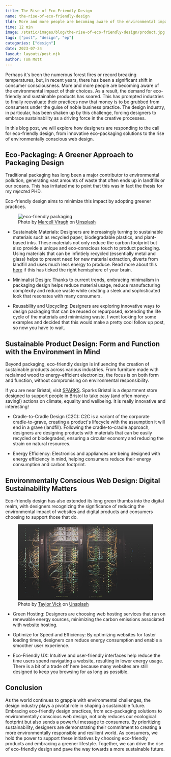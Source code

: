 ```yaml
---
title: The Rise of Eco-Friendly Design
name: the-rise-of-eco-friendly-design
tldr: More and more people are becoming aware of the environmental impact of their choices. As a result, the demand for eco-friendly and sustainable products has soared.
time: 12 min
image: /static/images/blog/the-rise-of-eco-friendly-design/product.jpg
tags: ["post", "design", "ep"]
categories: ["design"]
date: 2023-07-24
layout: layouts/post.njk
author: Tom Mott
---
```


Perhaps it's been the numerous forest fires or record breaking temperatures, but, in recent years, there has been a significant shift in consumer consciousness. More and more people are becoming aware of the environmental impact of their choices. As a result, the demand for eco-friendly and sustainable products has soared. This has prompted industries to finally reevaluate their practices now that money is to be grubbed from consumers under the guise of noble business practice. The design industry, in particular, has been shaken up by this challenge, forcing designers to embrace sustainability as a driving force in the creative processes.

In this blog post, we will explore how designers are responding to the call for eco-friendly design, from innovative eco-packaging solutions to the rise of environmentally conscious web design.

## Eco-Packaging: A Greener Approach to Packaging Design

Traditional packaging has long been a major contributor to environmental pollution, generating vast amounts of waste that often ends up in landfills or our oceans. This has irritated me to point that this was in fact the thesis for my _rejected_ PHD.

Eco-friendly design aims to minimize this impact by adopting greener practices.

<figure>
	<img class="case-img" src="/static/images/blog/the-rise-of-eco-friendly-design/packaging.jpg" alt="eco-friendly packaging">
	<figcaption>Photo by <a href="https://unsplash.com/@marcellviragh?utm_source=unsplash&utm_medium=referral&utm_content=creditCopyText">Marcell Viragh</a> on <a href="https://unsplash.com/photos/3ah83oHlmKc?utm_source=unsplash&utm_medium=referral&utm_content=creditCopyText">Unsplash</a>
  </figcaption>
</figure>

-   Sustainable Materials: Designers are increasingly turning to sustainable materials such as recycled paper, biodegradable plastics, and plant-based inks. These materials not only reduce the carbon footprint but also provide a unique and eco-conscious touch to product packaging. Using materials that can be infintiely recycled (essentially metal and glass) helps to prevent need for new material extraction, diverts from landfill and uses much less energy to produce. Read more about this [here](https://lochtree.com/blogs/blog/infinitely-recyclable-materials-what-are-they-and-does-it-matter) if this has ticked the right hemisphere of your brain.

-   Minimalist Design: Thanks to current trends, embracing minimalism in packaging design helps reduce material usage, reduce manufacturing complexity and reduce waste while creating a sleek and sophisticated look that resonates with many consumers.

-   Reusability and Upcycling: Designers are exploring innovative ways to design packaging that can be reused or repurposed, extending the life cycle of the materials and minimizing waste. I went looking for some examples and decided that this would make a pretty cool follow up post, so now you have to wait.

## Sustainable Product Design: Form and Function with the Environment in Mind

Beyond packaging, eco-friendly design is influencing the creation of sustainable products across various industries. From furniture made with reclaimed wood to energy-efficient electronics, the focus is on both form and function, without compromising on environmental responsibility.

If you are near Bristol, visit [SPARKS](https://sparksbristol.co.uk/). Sparks Bristol is a department store designed to support people in Bristol to take easy (and often money-saving!) actions on climate, equality and wellbeing. It is really innovative and interesting!

-   Cradle-to-Cradle Design (C2C): C2C is a variant of the corporate cradle-to-grave, creating a product's lifecycle with the assumption it will end in a grave (landfill). Following the cradle-to-cradle approach, designers are designing products with materials that can be easily recycled or biodegraded, ensuring a circular economy and reducing the strain on natural resources.

-   Energy Efficiency: Electronics and appliances are being designed with energy efficiency in mind, helping consumers reduce their energy consumption and carbon footprint.

## Environmentally Conscious Web Design: Digital Sustainability Matters

Eco-friendly design has also extended its long green thumbs into the digital realm, with designers recognizing the significance of reducing the environmental impact of websites and digital products and consumers choosing to support those that do.

<figure>
	<img class="case-img" src="/static/images/blog/the-rise-of-eco-friendly-design/server.jpg" alt="servers at data center">
	<figcaption>Photo by <a href="https://unsplash.com/@tvick?utm_source=unsplash&utm_medium=referral&utm_content=creditCopyText">Taylor Vick</a> on <a href="https://unsplash.com/photos/M5tzZtFCOfs?utm_source=unsplash&utm_medium=referral&utm_content=creditCopyText">Unsplash</a>
  </figcaption>
</figure>

-   Green Hosting: Designers are choosing web hosting services that run on renewable energy sources, minimizing the carbon emissions associated with website hosting.

-   Optimize for Speed and Efficiency: By optimizing websites for faster loading times, designers can reduce energy consumption and enable a smoother user experience.

-   Eco-Friendly UX: Intuitive and user-friendly interfaces help reduce the time users spend navigating a website, resulting in lower energy usage. There is a bit of a trade off here because many websites are still designed to keep you browsing for as long as possible.

## Conclusion

As the world continues to grapple with environmental challenges, the design industry plays a pivotal role in shaping a sustainable future. Embracing eco-friendly design practices, from eco-packaging solutions to environmentally conscious web design, not only reduces our ecological footprint but also sends a powerful message to consumers. By prioritizing sustainability, designers are demonstrating their commitment to creating a more environmentally responsible and resilient world. As consumers, we hold the power to support these initiatives by choosing eco-friendly products and embracing a greener lifestyle. Together, we can drive the rise of eco-friendly design and pave the way towards a more sustainable future.
